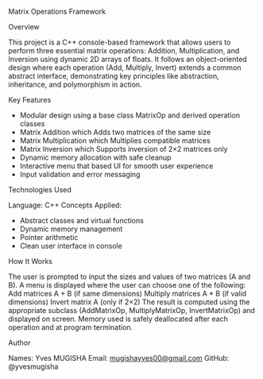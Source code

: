 Matrix Operations Framework 


Overview

This project is a C++ console-based framework that allows users to perform three essential matrix operations: Addition, Multiplication, and Inversion using dynamic 2D arrays of floats. It follows an object-oriented design where each operation (Add, Multiply, Invert) extends a common abstract interface, demonstrating key principles like abstraction, inheritance, and polymorphism in action.


Key Features

- Modular design using a base class MatrixOp and derived operation classes
- Matrix Addition which Adds two matrices of the same size
- Matrix Multiplication which Multiplies compatible matrices
- Matrix Inversion which Supports inversion of 2×2 matrices only
- Dynamic memory allocation with safe cleanup
- Interactive menu that based UI for smooth user experience
- Input validation and error messaging

 
Technologies Used

Language: C++
Concepts Applied:
- Abstract classes and virtual functions
- Dynamic memory management
- Pointer arithmetic
- Clean user interface in console




 How It Works



The user is prompted to input the sizes and values of two matrices (A and B).
A menu is displayed where the user can choose one of the following:
Add matrices A + B (if same dimensions)
Multiply matrices A * B (if valid dimensions)
Invert matrix A (only if 2×2)
The result is computed using the appropriate subclass (AddMatrixOp, MultiplyMatrixOp, InvertMatrixOp) and displayed on screen.
Memory used is safely deallocated after each operation and at program termination.








  Author





Names: Yves MUGISHA
Email: mugishayves00@gmail.com
GitHub: @yvesmugisha




